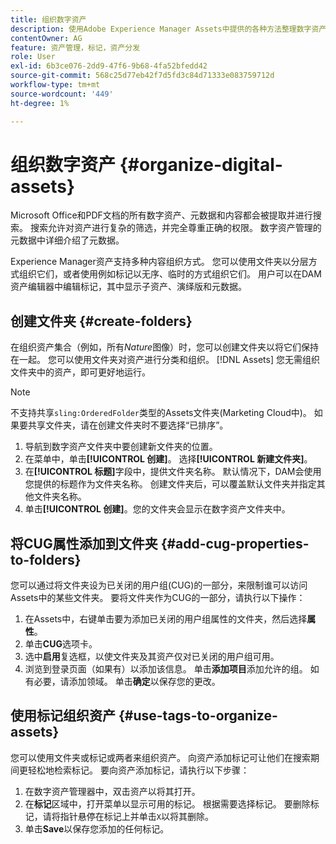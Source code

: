```yaml
---
title: 组织数字资产
description: 使用Adobe Experience Manager Assets中提供的各种方法整理数字资产。
contentOwner: AG
feature: 资产管理，标记，资产分发
role: User
exl-id: 6b3ce076-2dd9-47f6-9b68-4fa52bfedd42
source-git-commit: 568c25d77eb42f7d5fd3c84d71333e083759712d
workflow-type: tm+mt
source-wordcount: '449'
ht-degree: 1%

---
```


# 组织数字资产 {#organize-digital-assets}

Microsoft Office和PDF文档的所有数字资产、元数据和内容都会被提取并进行搜索。 搜索允许对资产进行复杂的筛选，并完全尊重正确的权限。 数字资产管理的元数据中详细介绍了元数据。

Experience Manager资产支持多种内容组织方式。 您可以使用文件夹以分层方式组织它们，或者使用例如标记以无序、临时的方式组织它们。 用户可以在DAM资产编辑器中编辑标记，其中显示子资产、演绎版和元数据。

## 创建文件夹 {#create-folders}

在组织资产集合（例如，所有&#x200B;*Nature*&#x200B;图像）时，您可以创建文件夹以将它们保持在一起。 您可以使用文件夹对资产进行分类和组织。 [!DNL Assets] 您无需组织文件夹中的资产，即可更好地运行。

>[!NOTE]
>
>不支持共享`sling:OrderedFolder`类型的Assets文件夹(Marketing Cloud中)。 如果要共享文件夹，请在创建文件夹时不要选择“已排序”。

1. 导航到数字资产文件夹中要创建新文件夹的位置。
1. 在菜单中，单击&#x200B;**[!UICONTROL 创建]**。 选择&#x200B;**[!UICONTROL 新建文件夹]**。
1. 在&#x200B;**[!UICONTROL 标题]**&#x200B;字段中，提供文件夹名称。 默认情况下，DAM会使用您提供的标题作为文件夹名称。 创建文件夹后，可以覆盖默认文件夹并指定其他文件夹名称。
1. 单击&#x200B;**[!UICONTROL 创建]**。您的文件夹会显示在数字资产文件夹中。

## 将CUG属性添加到文件夹 {#add-cug-properties-to-folders}

您可以通过将文件夹设为已关闭的用户组(CUG)的一部分，来限制谁可以访问Assets中的某些文件夹。 要将文件夹作为CUG的一部分，请执行以下操作：

1. 在Assets中，右键单击要为添加已关闭的用户组属性的文件夹，然后选择&#x200B;**属性**。
1. 单击&#x200B;**CUG**&#x200B;选项卡。
1. 选中&#x200B;**启用**&#x200B;复选框，以使文件夹及其资产仅对已关闭的用户组可用。
1. 浏览到登录页面（如果有）以添加该信息。 单击&#x200B;**添加项目**&#x200B;添加允许的组。 如有必要，请添加领域。 单击&#x200B;**确定**&#x200B;以保存您的更改。

## 使用标记组织资产 {#use-tags-to-organize-assets}

您可以使用文件夹或标记或两者来组织资产。 向资产添加标记可让他们在搜索期间更轻松地检索标记。 要向资产添加标记，请执行以下步骤：

1. 在数字资产管理器中，双击资产以将其打开。
1. 在&#x200B;**标记**&#x200B;区域中，打开菜单以显示可用的标记。 根据需要选择标记。 要删除标记，请将指针悬停在标记上并单击`X`以将其删除。
1. 单击&#x200B;**Save**&#x200B;以保存您添加的任何标记。
